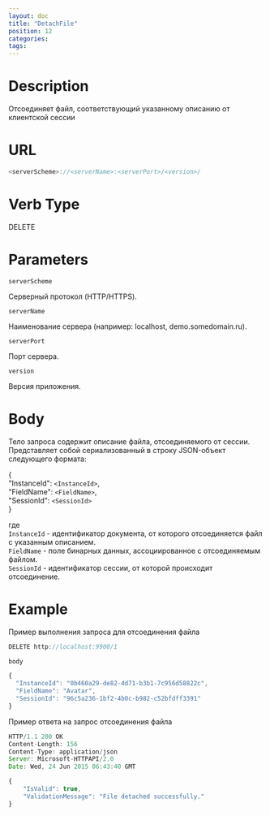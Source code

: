 ```yaml
---
layout: doc
title: "DetachFile"
position: 12
categories: 
tags:
---
```


# Description

Отсоединяет файл, соответствующий указанному описанию от клиентской сессии

# URL
```js
<serverScheme>://<serverName>:<serverPort>/<version>/
```

# Verb Type

DELETE

# Parameters

`serverScheme`

Серверный протокол (HTTP/HTTPS).

`serverName`

Наименование сервера (например: localhost, demo.somedomain.ru).

`serverPort`

Порт сервера.

`version`

Версия приложения.

# Body

Тело запроса содержит описание файла, отсоединяемого от сессии.
Представляет собой сериализованный в строку JSON-объект следующего формата:

{  
    "InstanceId": `<InstanceId>`,  
    "FieldName": `<FieldName>`,  
    "SessionId": `<SessionId>`  
} 

где  
`InstanceId` - идентификатор документа, от которого отсоединяется файл с указанным описанием.  
`FieldName` - поле бинарных данных, ассоциированное с отсоединяемым файлом.  
`SessionId` - идентификатор сессии, от которой происходит отсоединение.  

# Example

Пример выполнения запроса для отсоединения файла

```js
DELETE http://localhost:9900/1

body

{
  "InstanceId": "0b460a29-de82-4d71-b3b1-7c956d58822c",
  "FieldName": "Avatar",
  "SessionId": "96c5a236-1bf2-4b0c-b982-c52bfdff3391"
}
```

Пример ответа на запрос отсоединения файла

```js
HTTP/1.1 200 OK
Content-Length: 156
Content-Type: application/json
Server: Microsoft-HTTPAPI/2.0
Date: Wed, 24 Jun 2015 06:43:40 GMT

{
	"IsValid": true,
	"ValidationMessage": "File detached successfully."
}
```

